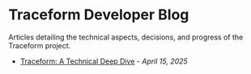 # Traceform Developer Blog

Articles detailing the technical aspects, decisions, and progress of the Traceform project.

- [Traceform: A Technical Deep Dive](./2025-04-15-traceform-technical-deep-dive.md) - *April 15, 2025*
